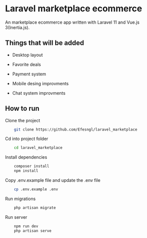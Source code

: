 
# Laravel marketplace ecommerce

An marketplace ecommerce app written with Laravel 11 and Vue.js 3(Inertia.js).


## Things that will be added

- Desktop layout

- Favorite deals
- Payment system
- Mobile desing improvments
- Chat system improvments

  
## How to run

Clone the project

```bash
    git clone https://github.com/Efesngl/laravel_marketplace
```

Cd into project folder

```bash
    cd laravel_marketplace
```

Install dependencies

```bash
    composer install 
    npm install
```
Copy .env.example file and update the .env file
```bash
    cp .env.example .env
```
Run migrations
```bash
    php artisan migrate
```
Run server

```bash
    npm run dev
    php artisan serve
```

  
